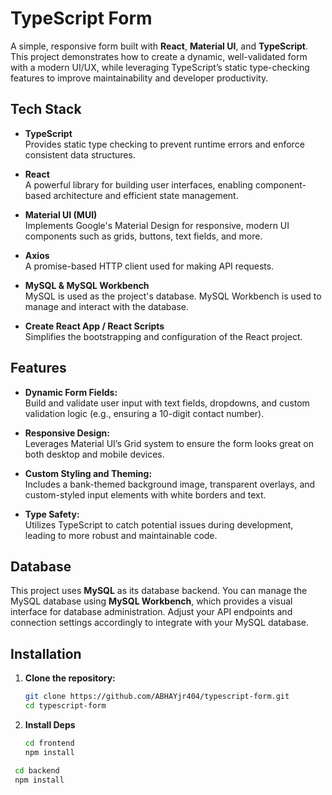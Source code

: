 # TypeScript Form

A simple, responsive form built with **React**, **Material UI**, and **TypeScript**. This project demonstrates how to create a dynamic, well-validated form with a modern UI/UX, while leveraging TypeScript’s static type-checking features to improve maintainability and developer productivity.


## Tech Stack

- **TypeScript**  
  Provides static type checking to prevent runtime errors and enforce consistent data structures.

- **React**  
  A powerful library for building user interfaces, enabling component-based architecture and efficient state management.

- **Material UI (MUI)**  
  Implements Google's Material Design for responsive, modern UI components such as grids, buttons, text fields, and more.

- **Axios**  
  A promise-based HTTP client used for making API requests.

- **MySQL & MySQL Workbench**  
  MySQL is used as the project's database. MySQL Workbench is used to manage and interact with the database.

- **Create React App / React Scripts**  
  Simplifies the bootstrapping and configuration of the React project.

## Features

- **Dynamic Form Fields:**  
  Build and validate user input with text fields, dropdowns, and custom validation logic (e.g., ensuring a 10-digit contact number).

- **Responsive Design:**  
  Leverages Material UI’s Grid system to ensure the form looks great on both desktop and mobile devices.

- **Custom Styling and Theming:**  
  Includes a bank-themed background image, transparent overlays, and custom-styled input elements with white borders and text.

- **Type Safety:**  
  Utilizes TypeScript to catch potential issues during development, leading to more robust and maintainable code.

## Database

This project uses **MySQL** as its database backend. You can manage the MySQL database using **MySQL Workbench**, which provides a visual interface for database administration. Adjust your API endpoints and connection settings accordingly to integrate with your MySQL database.

## Installation

1. **Clone the repository:**

   ```bash
   git clone https://github.com/ABHAYjr404/typescript-form.git
   cd typescript-form

2. **Install Deps**

   ```bash
   cd frontend
   npm install

  ```bash
   cd backend
   npm install
